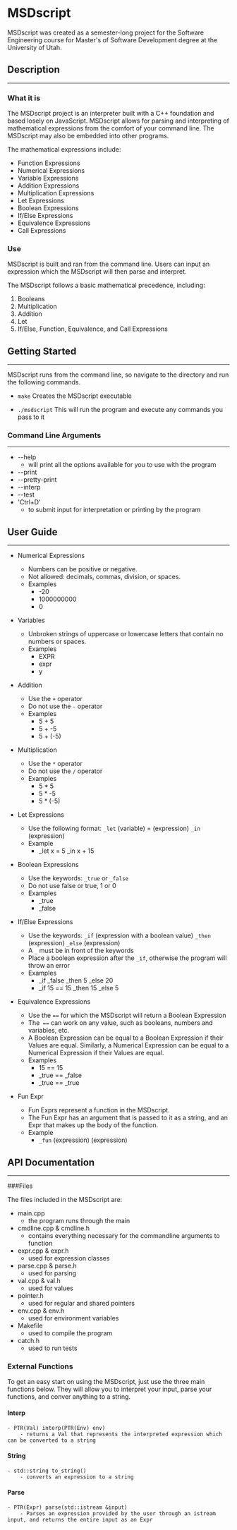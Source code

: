 # MSDscript

MSDscript was created as a semester-long project for the Software Engineering course for Master's of Software Development degree at the University of Utah. 

## Description
-----
### What it is

The MSDscript project is an interpreter built with a C++ foundation and based losely on JavaScript. MSDscript allows for parsing and interpreting of mathematical expressions from the comfort of your command line. The MSDscript may also be embedded into other programs.

The mathematical expressions include:
- Function Expressions
- Numerical Expressions
- Variable Expressions
- Addition Expressions
- Multiplication Expressions
- Let Expressions
- Boolean Expressions
- If/Else Expressions
- Equivalence Expressions
- Call Expressions

### Use

MSDscript is built and ran from the command line. Users can input an expression which the MSDscript will then parse and interpret. 

The MSDscript follows a basic mathematical precedence, including:
1. Booleans
2. Multiplication
3. Addition
4. Let
5. If/Else, Function, Equivalence, and Call Expressions
    
## Getting Started
-----

MSDscript runs from the command line, so navigate to the directory and run the following commands.

* `make`
Creates the MSDscript executable

* `./msdscript` 
This will run the program and execute any commands you pass to it

### Command Line Arguments 
-----

* --help
    - will print all the options available for you to use with the program
* --print
* --pretty-print
* --interp
* --test
* 'Ctrl+D'
    - to submit input for interpretation or printing by the program
    
## User Guide
-----

- Numerical Expressions
  - Numbers can be positive or negative. 
  - Not allowed: decimals, commas, division, or spaces.
  - Examples
    - -20
    - 1000000000
    - 0

- Variables
  - Unbroken strings of uppercase or lowercase letters that contain no numbers or spaces.
  - Examples 
    - EXPR
    - expr
    - y

- Addition
  - Use the `+` operator
  - Do not use the `-` operator
  - Examples
    - 5 + 5
    - 5 + -5
    - 5 + (-5)

- Multiplication
  - Use the `*` operator
  - Do not use the `/` operator
  - Examples
    - 5 * 5
    - 5 * -5
    - 5 * (-5)

- Let Expressions
  - Use the following format: `_let` (variable) = (expression) `_in` (expression)
  - Example
    - _let x = 5 _in x + 15

- Boolean Expressions
  - Use the keywords: `_true` or `_false`
  - Do not use false or true, 1 or 0
  - Examples
    - _true
    - _false

- If/Else Expressions
  - Use the keywords: `_if` (expression with a boolean value) `_then` (expression) `_else` (expression)
  - A `_` must be in front of the keywords
  - Place a boolean expression after the `_if`, otherwise the program will throw an error
  - Examples
    - _if _false _then 5 _else 20
    - _if 15 == 15 _then 15 _else 5

- Equivalence Expressions
  - Use the `==` for which the MSDscript will return a Boolean Expression
  - The` ==` can work on any value, such as booleans, numbers and variables, etc.
  - A Boolean Expression can be equal to a Boolean Expression if their Values are equal. Similarly, a Numerical Expression can be equal to a Numerical Expression if their Values are equal.
  - Examples
    - 15 == 15
    - _true == _false 
    - _true == _true

- Fun Expr
  - Fun Exprs represent a function in the MSDscript. 
  - The Fun Expr has an argument that is passed to it as a string, and an Expr that makes up the body of the function.
  - Example
    - `_fun` (expression) (expression)
    
    
## API Documentation
-----
    
###Files

The files included in the MSDscript are:

- main.cpp
    - the program runs through the main 
- cmdline.cpp & cmdline.h
    - contains everything necessary for the commandline arguments to function
- expr.cpp & expr.h
    - used for expression classes
- parse.cpp & parse.h
    - used for parsing
- val.cpp & val.h
    - used for values
- pointer.h
    - used for regular and shared pointers
- env.cpp & env.h
    - used for environment variables
- Makefile
    - used to compile the program
- catch.h
    - used to run tests
    
### External Functions
To get an easy start on using the MSDscript, just use the three main functions below. They will allow you to interpret your input, parse your functions, and conver anything to a string. 

#### Interp
    - PTR(Val) interp(PTR(Env) env)
        - returns a Val that represents the interpreted expression which can be converted to a string
        
#### String
    - std::string to_string()
        - converts an expression to a string

#### Parse
    - PTR(Expr) parse(std::istream &input)
        - Parses an expression provided by the user through an istream input, and returns the entire input as an Expr
        

